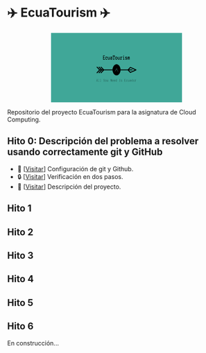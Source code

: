 # :airplane: EcuaTourism :airplane:

<p align='center'>
<img src="./docs/imgs/EcuaTourism_logo.png" alt="drawing" height="160" width=60% align='center'/>
</p>

Repositorio del proyecto EcuaTourism para la asignatura de Cloud Computing.

## Hito 0: Descripción del problema a resolver usando correctamente git y GitHub

* :hammer:  [[Visitar](https://github.com/Roark98/EcuaTourism/blob/main/docs/hito_0/repo_config.md)] Configuración de git y Github.
* :lock:  [[Visitar](https://github.com/Roark98/EcuaTourism/blob/main/docs/hito_0/two_step_verification.md)] Verificación en dos pasos.
* :pencil:  [[Visitar](https://github.com/Roark98/EcuaTourism/blob/main/docs/hito_0/project_description.md)] Descripción del proyecto.

## Hito 1

## Hito 2

## Hito 3

## Hito 4

## Hito 5

## Hito 6

En construcción...
